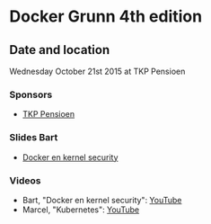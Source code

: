 # Docker Grunn 4th edition

## Date and location

Wednesday October 21st 2015 at TKP Pensioen

### Sponsors

* [TKP Pensioen](https://www.tkppensioen.nl/werken-bij-tkp)

### Slides Bart

* [Docker en kernel security](http://www.slideshare.net/smart_bit/docker-en-kernel-security-54646442)

### Videos

* Bart, "Docker en kernel security": [YouTube](https://youtu.be/WMLC16Qmp7Q)
* Marcel, "Kubernetes": [YouTube](https://youtu.be/fHQmKHJPNjs)
